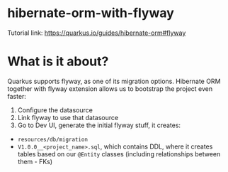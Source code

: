 # hibernate-orm-with-flyway

Tutorial link: https://quarkus.io/guides/hibernate-orm#flyway

# What is it about?
Quarkus supports flyway, as one of its migration options. Hibernate ORM together with flyway extension allows us to
bootstrap the project even faster:
1) Configure the datasource
2) Link flyway to use that datasource
3) Go to Dev UI, generate the initial flyway stuff, it creates:
- `resources/db/migration`
- `V1.0.0__<project_name>.sql`, which contains DDL, where it creates tables based on our `@Entity` classes
  (including relationships between them - FKs)
